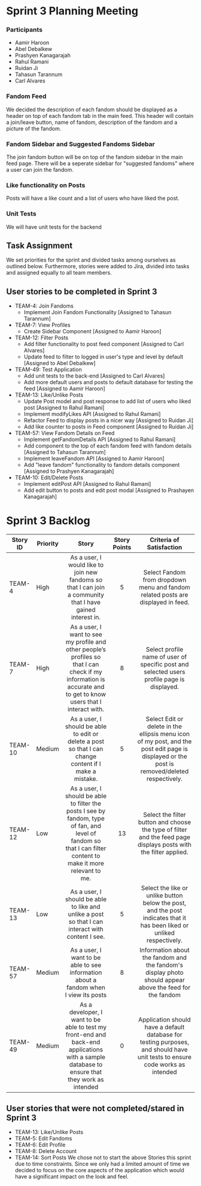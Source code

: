 # Sprint 3 Planning Meeting

### Participants 
* Aamir Haroon 
* Abel Debalkew 
* Prashyen Kanagarajah
* Rahul Ramani
* Ruidan Ji
* Tahasun Tarannum
* Carl Alvares 

### Fandom Feed 
We decided the description of each fandom should be displayed as a header on top of each fandom tab in the main feed. This header will contain a join/leave button, name of fandom, description of the fandom and a picture of the fandom. 

### Fandom Sidebar and Suggested Fandoms Sidebar
The join fandom button will be on top of the fandom sidebar in the main feed page. There will be a seperate sidebar for "suggested fandoms" where a user can join the fandom. 

### Like functionality on Posts
Posts will have a like count and a list of users who have liked the post.

### Unit Tests 
We will have unit tests for the backend

## Task Assignment 
We set priorities for the sprint and divided tasks among ourselves as outlined below. Furthermore, stories were added to Jira, divided into tasks and assigned equally to all team members.

## User stories to be completed in Sprint 3
* TEAM-4: Join Fandoms
    * Implement Join Fandom Functionality                                                  [Assigned to Tahasun Tarannum]
* TEAM-7: View Profiles
    * Create Sidebar Component                                                             [Assigned to Aamir Haroon]
* TEAM-12: Filter Posts
    * Add filter functionality to post feed component                                      [Assigned to Carl Alvares]
    * Update feed to filter to logged in user's type and level by default                  [Assigned to Abel Debalkew]
* TEAM-49: Test Application
    * Add unit tests to the back-end                                                       [Assigned to Carl Alvares]
    * Add more default users and posts to default database for testing the feed            [Assigned to Aamir Haroon]
* TEAM-13: Like/Unlike Posts
    * Update Post model and post response to add list of users who liked post              [Assigned to Rahul Ramani]
    * Implement modifyLikes API                                                            [Assigned to Rahul Ramani]
    * Refactor Feed to display posts in a nicer way                                        [Assigned to Ruidan Ji]
    * Add like counter to posts in Feed component                                          [Assigned to Ruidan Ji]
* TEAM-57: View Fandom Details on Feed
    * Implement getFandomDetails API [Assigned to Rahul Ramani]
    * Add component to the top of each fandom feed with fandom details                     [Assigned to Tahasun Tarannum]
    * Implement leaveFandom API                                                            [Assigned to Aamir Haroon]
    * Add "leave fandom" functionality to fandom details component                         [Assigned to Prashyen Kanagarajah]
* TEAM-10: Edit/Delete Posts
    * Implement editPost API                                                               [Assigned to Rahul Ramani]
    * Add edit button to posts and edit post modal                                         [Assigned to Prashayen Kanagarajah]

# Sprint 3 Backlog
| Story ID | Priority |                                                                               Story                                                                              | Story Points |                                                           Criteria of Satisfaction                                                           |
|----------|----------|:----------------------------------------------------------------------------------------------------------------------------------------------------------------:|:------------:|:--------------------------------------------------------------------------------------------------------------------------------------------:|
| TEAM-4   | High     | As a user, I would like to join new fandoms so that I can join a community that I have gained interest in.                                                       |       5      | Select Fandom from dropdown menu and fandom related posts are displayed in feed.                                                             |
| TEAM-7   | High     | As a user, I want to see my profile and other people’s profiles so that I can check if my information is accurate and to get to know users that I interact with. |       8      | Select profile name of user of specific post and selected users profile page is displayed.                                                   |
| TEAM-10  | Medium   | As a user, I should be able to edit or delete a post so that I can change content if I make a mistake.                                                           |       5      | Select Edit or delete in the ellipsis menu icon of my post, and the post edit page is displayed or the post is removed/deleted respectively. |
| TEAM-12  | Low      | As a user, I should be able to filter the posts I see by fandom, type of fan, and level of fandom so that I can filter content to make it more relevant to me.   |      13      | Select the filter button and choose the type of filter and the feed page displays posts with the filter applied.                             |
| TEAM-13  | Low      | As a user, I should be able to like and unlike a post so that I can interact with content I see.                                                                 |       5      | Select the like or unlike button below the post, and the post indicates that it has been liked or unliked respectively.                      |
| TEAM-57  | Medium   | As a user, I want to be able to see information about a fandom when I view its posts                                                                             |       8      | Information about the fandom and the fandom's display photo should appear above the feed for the fandom                                      |
| TEAM-49  | Medium   | As a developer, I want to be able to test my front-end and back-end applications with a sample database to ensure that they work as intended                     |       0      | Application should have a default database for testing purposes, and should have unit tests to ensure code works as intended                 |

## User stories that were not completed/stared in Sprint 3
* TEAM-13: Like/Unlike Posts
* TEAM-5: Edit Fandoms
* TEAM-6: Edit Profile
* TEAM-8: Delete Account
* TEAM-14: Sort Posts
We chose not to start the above Stories this sprint due to time constraints. Since we only had a limited amount of time we decided to focus on the core aspects of the application which would have a significant impact on the look and feel.




